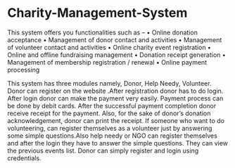 # Charity-Management-System
This system offers you  functionalities such as –      • Online donation acceptance     • Management of donor contact and activities     • Management of volunteer contact and activities     • Online charity event registration     • Online and offline fundraising management     • Donation receipt generation     • Management of membership registration / renewal     • Online payment processing

This system has three modules namely, Donor, Help Needy, Volunteer. Donor can register on the website .After registration donor has to do login. After login donor can make the payment very easily. Payment process can be done by debit cards. After the successful payment completion donor receive receipt for the payment. Also, for the sake of donor’s donation acknowledgement, donor can print the receipt. If someone who want to do volunteering, can register themselves as a volunteer just by answering some simple questions.Also help needy or NGO can register themselves and after the login they have to answer the simple questions. They can view the previous events list. Donor can simply register and login using credentials.

